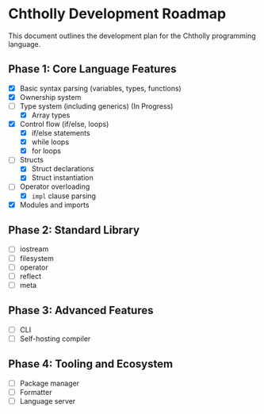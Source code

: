 # Chtholly Development Roadmap

This document outlines the development plan for the Chtholly programming language.

## Phase 1: Core Language Features

- [x] Basic syntax parsing (variables, types, functions)
- [x] Ownership system
- [ ] Type system (including generics) (In Progress)
  - [x] Array types
- [x] Control flow (if/else, loops)
  - [x] if/else statements
  - [x] while loops
  - [x] for loops
- [ ] Structs
  - [x] Struct declarations
  - [x] Struct instantiation
- [ ] Operator overloading
  - [x] `impl` clause parsing
- [x] Modules and imports

## Phase 2: Standard Library

- [ ] iostream
- [ ] filesystem
- [ ] operator
- [ ] reflect
- [ ] meta

## Phase 3: Advanced Features

- [ ] CLI
- [ ] Self-hosting compiler

## Phase 4: Tooling and Ecosystem

- [ ] Package manager
- [ ] Formatter
- [ ] Language server
